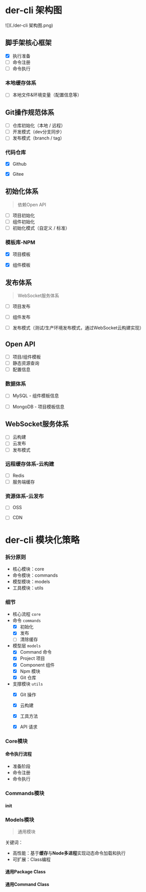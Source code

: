 # der-cli 架构图

![](./der-cli 架构图.png)

## 脚手架核心框架

- [x] 执行准备
- [ ] 命令注册
- [ ] 命令执行

### 本地缓存体系

- [ ] 本地文件&环境变量（配置信息等）



## Git操作规范体系

- [ ] 仓库初始化（本地 / 远程）
- [ ] 开发模式（dev分支同步）
- [ ] 发布模式（branch / tag）

### 代码仓库

- [x] Github
- [x] Gitee



## 初始化体系

> 依赖Open API

- [ ] 项目初始化
- [ ] 组件初始化
- [ ] 初始化模式（自定义 / 标准）

### 模板库-NPM

- [x] 项目模板
- [x] 组件模板



## 发布体系

> WebSocket服务体系

- [ ] 项目发布
- [ ] 组件发布
- [ ] 发布模式（测试/生产环境发布模式，通过WebSocket云构建实现）



## Open API

- [ ] 项目/组件模板
- [ ] 静态资源查询
- [ ] 配置信息

### 数据体系

- [ ] MySQL - 组件模板信息
- [ ] MongoDB - 项目模板信息



## WebSocket服务体系

- [ ] 云构建
- [ ] 云发布
- [ ] 发布模式

### 远程缓存体系-云构建

- [ ] Redis
- [ ] 服务端缓存

### 资源体系-云发布

- [ ] OSS
- [ ] CDN



# der-cli 模块化策略

### 拆分原则

- 核心模块：core
- 命令模块：commands
- 模型模块：models
- 工具模块：utils

### 细节

- 核心流程 `core`
- 命令 `commands`
  - [x] 初始化
  - [x] 发布
  - [ ] 清除缓存
- 模型层 `models`
  - [x] Command 命令
  - [x] Project 项目
  - [x] Component 组件
  - [x] Npm 模块
  - [x] Git 仓库
- 支撑模块 `utils`
  - [x] Git 操作
  - [x] 云构建
  - [x] 工具方法
  - [x] API 请求



### Core模块

#### 命令执行流程

- 准备阶段
- 命令注册
- 命令执行



### Commands模块

#### init





### Models模块

> 通用模块

关键词：

- 高性能：基于**缓存**与**Node多进程**实现动态命令加载和执行
- 可扩展：Class编程



#### 通用Package Class



#### 通用Command Class

